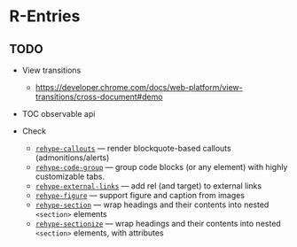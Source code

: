 # R-Entries

## TODO

- View transitions
  - https://developer.chrome.com/docs/web-platform/view-transitions/cross-document#demo
- TOC observable api

- Check
  - [`rehype-callouts`](https://github.com/lin-stephanie/rehype-callouts) — render blockquote-based callouts (admonitions/alerts)
  - [`rehype-code-group`](https://github.com/ITZSHOAIB/rehype-code-group) — group code blocks (or any element) with highly customizable tabs.
  - [`rehype-external-links`](https://github.com/rehypejs/rehype-external-links) — add rel (and target) to external links
  - [`rehype-figure`](https://github.com/josestg/rehype-figure) — support figure and caption from images
  - [`rehype-section`](https://github.com/agentofuser/rehype-section) — wrap headings and their contents into nested `<section>` elements
  - [`rehype-sectionize`](https://github.com/hbsnow/rehype-sectionize) — wrap headings and their contents into nested `<section>` elements, with attributes
